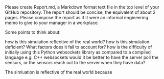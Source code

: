 Please create Report.md, a Markdown format text file in the top level of your GitHub repository. The report should be concise, the equivalent of about 2 pages. Please compose the report as if it were an informal engineering memo to give to your manager in a workplace.

Some points to think about:

how is this simulation reflective of the real world?
how is this simulation deficient? What factors does it fail to account for?
how is the difficulty of initially using this Python websockets library as compared to a compiled language e.g. C++ websockets
would it be better to have the server poll the sensors, or the sensors reach out to the server when they have data?

The simluation is reflective of the real world because 
